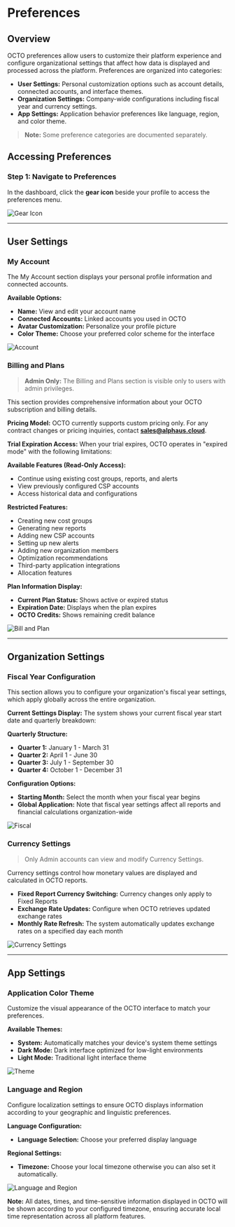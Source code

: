 # Preferences

## Overview

OCTO preferences allow users to customize their platform experience and configure organizational settings that affect how data is displayed and processed across the platform. Preferences are organized into categories:

- **User Settings:** Personal customization options such as account details, connected accounts, and interface themes.
- **Organization Settings:** Company-wide configurations including fiscal year and currency settings.
- **App Settings:** Application behavior preferences like language, region, and color theme.

> **Note:** Some preference categories are documented separately.  


## Accessing Preferences

### Step 1: Navigate to Preferences
In the dashboard, click the **gear icon** beside your profile to access the preferences menu.

![Gear Icon](https://lh3.googleusercontent.com/d/1MIJtquDn8DG2w2IO3NXI-iWnw32DH0vw)

---

## User Settings

### My Account

The My Account section displays your personal profile information and connected accounts.

**Available Options:**
- **Name:** View and edit your account name
- **Connected Accounts:** Linked accounts you used in OCTO
- **Avatar Customization:** Personalize your profile picture
- **Color Theme:** Choose your preferred color scheme for the interface

![Account](https://lh3.googleusercontent.com/d/1i96V3YjUQte-txtIjdwDQT93pnGsVDts)

### Billing and Plans


> **Admin Only:** The Billing and Plans section is visible only to users with admin privileges.

This section provides comprehensive information about your OCTO subscription and billing details.

**Pricing Model:**
OCTO currently supports custom pricing only. For any contract changes or pricing inquiries, contact **sales@alphaus.cloud**.

**Trial Expiration Access:**
When your trial expires, OCTO operates in "expired mode" with the following limitations:

**Available Features (Read-Only Access):**
- Continue using existing cost groups, reports, and alerts
- View previously configured CSP accounts
- Access historical data and configurations

**Restricted Features:**
- Creating new cost groups
- Generating new reports
- Adding new CSP accounts
- Setting up new alerts
- Adding new organization members
- Optimization recommendations
- Third-party application integrations
- Allocation features

**Plan Information Display:**
- **Current Plan Status:** Shows active or expired status
- **Expiration Date:** Displays when the plan expires
- **OCTO Credits:** Shows remaining credit balance

![Bill and Plan](https://lh3.googleusercontent.com/d/14QalInVTLwUdG8D1uCVs9MYUDYa7wi_L)

---

## Organization Settings

### Fiscal Year Configuration

This section allows you to configure your organization's fiscal year settings, which apply globally across the entire organization.

**Current Settings Display:**
The system shows your current fiscal year start date and quarterly breakdown:

**Quarterly Structure:**
- **Quarter 1:** January 1 - March 31
- **Quarter 2:** April 1 - June 30
- **Quarter 3:** July 1 - September 30
- **Quarter 4:** October 1 - December 31

**Configuration Options:**
- **Starting Month:** Select the month when your fiscal year begins
- **Global Application:** Note that fiscal year settings affect all reports and financial calculations organization-wide

![Fiscal](https://lh3.googleusercontent.com/d/14IsHUvXIsIU-3m5PNSuQZabSwIpLg4mB)

### Currency Settings


> Only Admin accounts can view and modify Currency Settings.

Currency settings control how monetary values are displayed and calculated in OCTO reports.

- **Fixed Report Currency Switching:** Currency changes only apply to Fixed Reports
- **Exchange Rate Updates:** Configure when OCTO retrieves updated exchange rates
- **Monthly Rate Refresh:** The system automatically updates exchange rates on a specified day each month


![Currency Settings](https://lh3.googleusercontent.com/d/1awn57FQQjy88eLRufE5M4oqVStuBzYTB)

---

## App Settings

### Application Color Theme

Customize the visual appearance of the OCTO interface to match your preferences.

**Available Themes:**
- **System:** Automatically matches your device's system theme settings
- **Dark Mode:** Dark interface optimized for low-light environments
- **Light Mode:** Traditional light interface theme

![Theme](https://lh3.googleusercontent.com/d/11fxZ0_48fwY5VebKZWQksP4FXrJ9CMpN)

### Language and Region

Configure localization settings to ensure OCTO displays information according to your geographic and linguistic preferences.

**Language Configuration:**
- **Language Selection:** Choose your preferred display language

**Regional Settings:**
- **Timezone:** Choose your local timezone otherwise you can also set it automatically.

![Language and Region](https://lh3.googleusercontent.com/d/1SMTJUZ3qyx0uuZslVMKC93cEc2r8Fura)

**Note:**
All dates, times, and time-sensitive information displayed in OCTO will be shown according to your configured timezone, ensuring accurate local time representation across all platform features.
